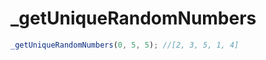 # _getUniqueRandomNumbers

<ContainerBox title="介绍">
<template #desc>
生成n个不重复的指定范围的随机整数的数组
</template>
</ContainerBox>

<ContainerBox title="基础用法" noGap>

```ts
_getUniqueRandomNumbers(0, 5, 5); //[2, 3, 5, 1, 4]
```
<CodeBox>
<template #codes>

```ts
/** @description 随机生成n个指定范围的随机数数组
 * @param min 最小值
 * @param max 最大值
 * @param count 数组长度
 * @returns 随机数数组
 */
export const _getUniqueRandomNumbers = (min:number, max:number, count:number) => {
  // 创建一个包含 1-40 的数字数组
  const numbers = Array.from({ length: max - min + 1 }, (_, i) => i + min);

  // 随机洗牌数组
  for (let i = numbers.length - 1; i > 0; i--) {
    const j = Math.floor(Math.random() * (i + 1));
    [numbers[i], numbers[j]] = [numbers[j], numbers[i]];
  }

  // 返回前 count 个元素
  return numbers.slice(0, count);
};
```
</template>
</CodeBox>
</ContainerBox>